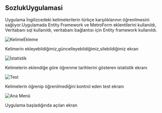 ## SozlukUygulamasi
 Uygulama İngilizcedeki kelimelerilerin türkçe karşılıklarının öğrenilmesini sağlıyor.Uygulamada Entity Framework ve MetroForm eklentilerini kullanıldı, Veritabanı sql kullanıldı, veritabanı bağlantısı için Entity framework kullanıldı.

![KelimeEkleme](https://user-images.githubusercontent.com/37003658/58258257-1ba8af80-7d7b-11e9-842c-904d5bb3a631.png)

Kelimerin ekleyebildiğimiz,güncelleyebildiğimiz,silebildiğimiz ekran

![İstatistik](https://user-images.githubusercontent.com/37003658/58258258-1c414600-7d7b-11e9-925b-ceaf9cd584dc.png)

Kelimelerin eklendiğe göre öğrenme tarihlerini gösteren istatistik ekranı

![Test](https://user-images.githubusercontent.com/37003658/58258260-1c414600-7d7b-11e9-85a0-42a5e9a4cdd9.png)

Kelimelerin öğrenip öğrenilmediğini kontrol eden test ekranı




![Ana Menü](https://user-images.githubusercontent.com/37003658/58258262-1c414600-7d7b-11e9-8cd5-f123db078524.png)


Uygulama başladığında açılan ekran


